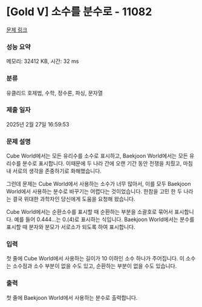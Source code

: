# [Gold V] 소수를 분수로 - 11082 

[문제 링크](https://www.acmicpc.net/problem/11082) 

### 성능 요약

메모리: 32412 KB, 시간: 32 ms

### 분류

유클리드 호제법, 수학, 정수론, 파싱, 문자열

### 제출 일자

2025년 2월 27일 16:59:53

### 문제 설명

<p>Cube World에서는 모든 유리수를 소수로 표시하고, Baekjoon World에서는 모든 유리수를 분수로 표시합니다. 이때문에 두 나라 간에 오랜 기간 동안 전쟁을 치뤘고, 마침내 서로의 생각을 존중하기로 화해했습니다.</p>

<p>그런데 문제는 Cube World에서 사용하는 소수가 너무 많아서, 이를 모두 Baekjoon World에서 사용하는 분수로 바꾸기는 어렵다는 것이었습니다. 한참을 고민 한 두 나라는 결국 위대한 과학자인 당신에게 도움을 요청해 왔습니다.</p>

<p>Cube World에서는 순환소수를 표시할 때 순환하는 부분을 소괄호로 묶어서 표시합니다. 예를 들어 0.444...는 0.(4)로 표시하는 식입니다. Baekjoon World에서는 분수를 표시할 때 분자와 분모가 서로소가 되도록 하여 표시합니다.</p>

### 입력 

 <p>첫 줄에 Cube World에서 사용하는 길이가 10 이하인 소수 하나가 주어집니다. 이 소수는 소수점과 소수 부분이 없을 수도 있고, 순환하는 부분이 없을 수도 있습니다.</p>

### 출력 

 <p>첫 줄에 Baekjoon World에서 사용하는 분수로 출력합니다.</p>

